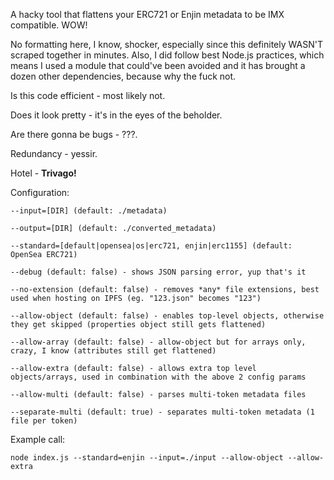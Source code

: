 A hacky tool that flattens your ERC721 or Enjin metadata to be IMX compatible. WOW!

No formatting here, I know, shocker, especially since this definitely WASN'T scraped together in minutes.
Also, I did follow best Node.js practices, which means I used a module that could've been avoided and it has brought a dozen other dependencies, because why the fuck not.

Is this code efficient - most likely not.

Does it look pretty - it's in the eyes of the beholder.

Are there gonna be bugs - ???.

Redundancy - yessir.

Hotel - **Trivago!**

Configuration:

    --input=[DIR] (default: ./metadata)

    --output=[DIR] (default: ./converted_metadata)

    --standard=[default|opensea|os|erc721, enjin|erc1155] (default: OpenSea ERC721)
    
    --debug (default: false) - shows JSON parsing error, yup that's it

    --no-extension (default: false) - removes *any* file extensions, best used when hosting on IPFS (eg. "123.json" becomes "123")

    --allow-object (default: false) - enables top-level objects, otherwise they get skipped (properties object still gets flattened)

    --allow-array (default: false) - allow-object but for arrays only, crazy, I know (attributes still get flattened)

    --allow-extra (default: false) - allows extra top level objects/arrays, used in combination with the above 2 config params

    --allow-multi (default: false) - parses multi-token metadata files
    
    --separate-multi (default: true) - separates multi-token metadata (1 file per token)


Example call:

    node index.js --standard=enjin --input=./input --allow-object --allow-extra
